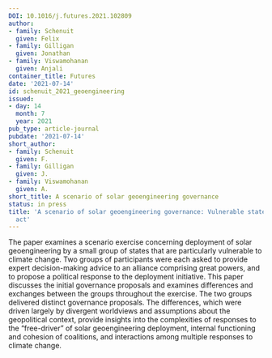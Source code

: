 ```yaml
---
DOI: 10.1016/j.futures.2021.102809
author:
- family: Schenuit
  given: Felix
- family: Gilligan
  given: Jonathan
- family: Viswamohanan
  given: Anjali
container_title: Futures
date: '2021-07-14'
id: schenuit_2021_geoengineering
issued:
- day: 14
  month: 7
  year: 2021
pub_type: article-journal
pubdate: '2021-07-14'
short_author:
- family: Schenuit
  given: F.
- family: Gilligan
  given: J.
- family: Viswamohanan
  given: A.
short_title: A scenario of solar geoengineering governance
status: in press
title: 'A scenario of solar geoengineering governance: Vulnerable states demand, and
  act'
---
```

The paper examines a scenario exercise concerning deployment of solar geoengineering by a small group of states that are particularly vulnerable to climate change. Two groups of participants were each asked to provide expert decision-making advice to an alliance comprising great powers, and to propose a political response to the deployment initiative. This paper discusses the initial governance proposals and examines differences and exchanges between the groups throughout the exercise. The two groups delivered distinct governance proposals. The differences, which were driven largely by divergent worldviews and assumptions about the geopolitical context, provide insights into the complexities of responses to the &#8220;free-driver&#8221; of solar geoengineering deployment, internal functioning and cohesion of coalitions, and interactions among multiple responses to climate change.
